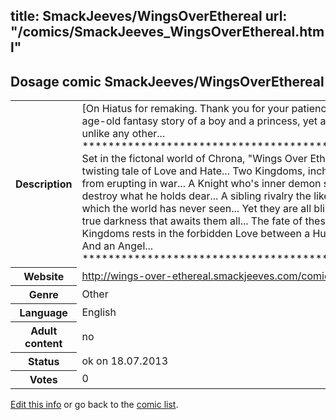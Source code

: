 title: SmackJeeves/WingsOverEthereal
url: "/comics/SmackJeeves_WingsOverEthereal.html"
---
Dosage comic SmackJeeves/WingsOverEthereal
-----------------------------------------

<p id="msg"></p>
<script type="text/javascript">
if (window.location.search === '?edit_info_mail=sent_ok') {
  var elem = document.getElementById("msg");
  elem.innerHTML = 'Edited information sucessfully sent for review, which is usually done daily. Thanks!';
  elem.className = 'ok';
}
</script>
<table class="comicinfo">
<tr>
<th>Description</th><td>[On Hiatus for remaking. Thank you for your patience.] The age-old fantasy story of a boy and a princess, yet a tale unlike any other... ********************************************* Set in the fictonal world of Chrona, &quot;Wings Over Ethereal&quot; is a twisting tale of Love and Hate... Two Kingdoms, inches away from erupting in war... A Knight who's inner demon seeks to destroy what he holds dear... A sibling rivalry the likes of which the world has never seen... Yet they are all blind to the true darkness that awaits them all... The fate of these two Kingdoms rests in the forbidden Love between a Human... And an Angel... *********************************************</td>
</tr>
<tr>
<th>Website</th><td><a href="http://wings-over-ethereal.smackjeeves.com/comics/">http://wings-over-ethereal.smackjeeves.com/comics/</a></td>
</tr>
<tr>
<th>Genre</th><td>Other</td>
</tr>
<tr>
<th>Language</th><td>English</td>
</tr>
<tr>
<th>Adult content</th><td>no</td>
</tr>
<tr>
<th>Status</th><td>ok on 18.07.2013</td>
</tr>
<tr>
<th>Votes</th><td>0</td>
</tr>
</table>

[Edit this info](SmackJeeves_WingsOverEthereal_edit.html) or go back to the [comic list](../comic-index.html).

